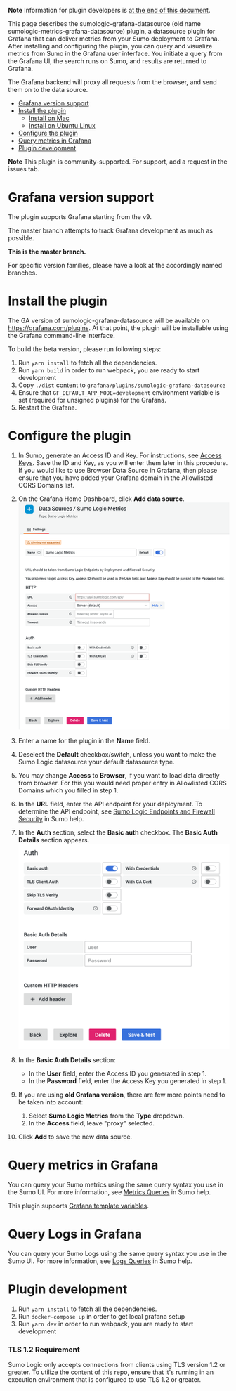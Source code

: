**Note** Information for plugin developers is [at the end of this document](#plugin-development).

This page describes the sumologic-grafana-datasource (old name sumologic-metrics-grafana-datasource) plugin, a datasource plugin for Grafana that can deliver metrics from your Sumo deployment to Grafana. After installing and configuring the plugin, you can query and visualize metrics from Sumo in the Grafana user interface. You initiate a query from the Grafana UI, the search runs on Sumo, and results are returned to Grafana.

The Grafana backend will proxy all requests from the browser, and send them on to the data source.

- [Grafana version support](#grafana-version-support)
- [Install the plugin](#install-the-plugin)
  - [Install on Mac](#install-on-mac)
  - [Install on Ubuntu Linux](#install-on-ubuntu-linux)
- [Configure the plugin](#configure-the-plugin)
- [Query metrics in Grafana](#query-metrics-in-grafana)
- [Plugin development](#plugin-development)

**Note** This plugin is community-supported. For support, add a request in the issues tab.

# Grafana version support

The plugin supports Grafana starting from the v9.

The master branch attempts to track Grafana development as much as possible.

**This is the master branch.**

For specific version families, please have a look at the accordingly named branches.

# Install the plugin

The GA version of sumologic-grafana-datasource will be available on https://grafana.com/plugins. At that point, the plugin will be installable using the Grafana command-line interface.

To build the beta version, please run following steps:

1. Run `yarn install` to fetch all the dependencies.
2. Run `yarn build` in order to run webpack, you are ready to start development
3. Copy `./dist` content to `grafana/plugins/sumologic-grafana-datasource`
4. Ensure that `GF_DEFAULT_APP_MODE=development` environment variable is set (required for unsigned plugins) for the Grafana.
5. Restart the Grafana.

# Configure the plugin

1. In Sumo, generate an Access ID and Key. For instructions, see [Access Keys](https://help.sumologic.com/Manage/Security/Access-Keys). Save the ID and Key, as you will enter them later in this procedure. If you would like to use Browser Data Source in Grafana, then please ensure that you have added your Grafana domain in the Allowlisted CORS Domains list.

2. On the Grafana Home Dashboard, click **Add data source**.
   ![datasource](https://github.com/SumoLogic-Labs/sumologic-grafana-datasource/blob/HEAD/screenshots/add-datasource.png?raw=true)

3. Enter a name for the plugin in the **Name** field.

4. Deselect the **Default** checkbox/switch, unless you want to make the Sumo Logic datasource your default datasource type.

5. You may change **Access** to **Browser**, if you want to load data directly from browser. For this you would need proper entry in Allowlisted CORS Domains which you filled in step 1.

6. In the **URL** field, enter the API endpoint for your deployment. To determine the API endpoint, see [Sumo Logic Endpoints and Firewall Security](https://help.sumologic.com/APIs/General-API-Information/Sumo-Logic-Endpoints-and-Firewall-Security) in Sumo help.

7. In the **Auth** section, select the **Basic auth** checkbox. The **Basic Auth Details** section appears.
   ![dash-icon](https://github.com/SumoLogic-Labs/sumologic-grafana-datasource/blob/HEAD/screenshots/basic-auth.png?raw=true)

8. In the **Basic Auth Details** section:

   - In the **User** field, enter the Access ID you generated in step 1.
   - In the **Password** field, enter the Access Key you generated in step 1.

9. If you are using **old Grafana version**, there are few more points need to be taken into account:

   1. Select **Sumo Logic Metrics** from the **Type** dropdown.
   2. In the **Access** field, leave "proxy" selected.

10. Click **Add** to save the new data source.

# Query metrics in Grafana

You can query your Sumo metrics using the same query syntax you use in the Sumo UI. For more information, see [Metrics Queries](https://help.sumologic.com/Metrics/Working-with-Metrics/Metrics-Queries) in Sumo help.

This plugin supports [Grafana template variables](https://grafana.com/docs/grafana/latest/dashboards/variables/).

# Query Logs in Grafana

You can query your Sumo Logs using the same query syntax you use in the Sumo UI. For more information, see [Logs Queries](https://help.sumologic.com/docs/search/) in Sumo help.

# Plugin development

1. Run `yarn install` to fetch all the dependencies.
2. Run `docker-compose up` in order to get local grafana setup
3. Run `yarn dev` in order to run webpack, you are ready to start development

### TLS 1.2 Requirement

Sumo Logic only accepts connections from clients using TLS version 1.2 or greater. To utilize the content of this repo, ensure that it's running in an execution environment that is configured to use TLS 1.2 or greater.
